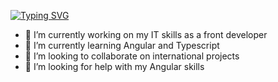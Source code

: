 [![Typing SVG](https://readme-typing-svg.demolab.com/?lines=Hello+there+!;Welcome+to+my+chanel)](https://git.io/typing-svg)

- 🔭 I’m currently working on my IT skills as a front developer
- 🌱 I’m currently learning Angular and Typescript
- 👯 I’m looking to collaborate on international projects
- 🤔 I’m looking for help with my Angular skills

